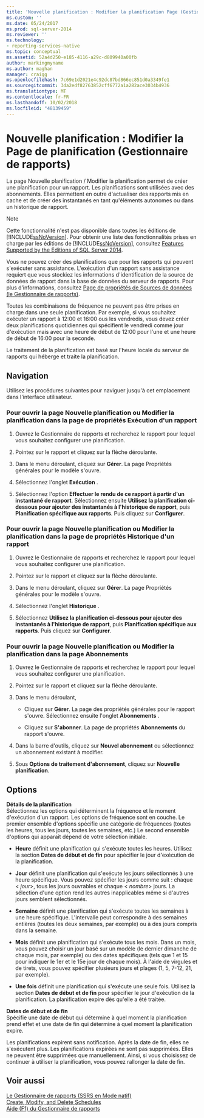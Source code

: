 ```yaml
---
title: 'Nouvelle planification : Modifier la planification Page (Gestionnaire de rapports) | Microsoft Docs'
ms.custom: ''
ms.date: 05/24/2017
ms.prod: sql-server-2014
ms.reviewer: ''
ms.technology:
- reporting-services-native
ms.topic: conceptual
ms.assetid: 52a4d250-e185-4116-a29c-d809940a00fb
author: markingmyname
ms.author: maghan
manager: craigg
ms.openlocfilehash: 7c69e1d2021e4c92dc87bd866ec851d0a3349fe1
ms.sourcegitcommit: 3da2edf82763852cff6772a1a282ace3034b4936
ms.translationtype: MT
ms.contentlocale: fr-FR
ms.lasthandoff: 10/02/2018
ms.locfileid: "48139459"
---
```

# <a name="new-schedule-edit-schedule-page-report-manager"></a>Nouvelle planification : Modifier la Page de planification (Gestionnaire de rapports)
  La page Nouvelle planification / Modifier la planification permet de créer une planification pour un rapport. Les planifications sont utilisées avec des abonnements. Elles permettent en outre d'actualiser des rapports mis en cache et de créer des instantanés en tant qu'éléments autonomes ou dans un historique de rapport.  
  
> [!NOTE]  
>  Cette fonctionnalité n'est pas disponible dans toutes les éditions de [!INCLUDE[ssNoVersion](../includes/ssnoversion-md.md)]. Pour obtenir une liste des fonctionnalités prises en charge par les éditions de [!INCLUDE[ssNoVersion](../includes/ssnoversion-md.md)], consultez [Features Supported by the Editions of SQL Server 2014](../../2014/getting-started/features-supported-by-the-editions-of-sql-server-2014.md).  
  
 Vous ne pouvez créer des planifications que pour les rapports qui peuvent s'exécuter sans assistance. L'exécution d'un rapport sans assistance requiert que vous stockiez les informations d'identification de la source de données de rapport dans la base de données du serveur de rapports. Pour plus d’informations, consultez [Page de propriétés de Sources de données &#40;le Gestionnaire de rapports&#41;](../../2014/reporting-services/data-sources-properties-page-report-manager.md).  
  
 Toutes les combinaisons de fréquence ne peuvent pas être prises en charge dans une seule planification. Par exemple, si vous souhaitez exécuter un rapport à 12:00 et 16:00 ous les vendredis, vous devez créer deux planifications quotidiennes qui spécifient le vendredi comme jour d'exécution mais avec une heure de début de 12:00 pour l'une et une heure de début de 16:00 pour la seconde.  
  
 Le traitement de la planification est basé sur l'heure locale du serveur de rapports qui héberge et traite la planification.  
  
## <a name="navigation"></a>Navigation  
 Utilisez les procédures suivantes pour naviguer jusqu'à cet emplacement dans l'interface utilisateur.  
  
### <a name="to-open-the-new-schedule-or-edit-schedule-page-from-the-execution-properties-page-of-a-report"></a>Pour ouvrir la page Nouvelle planification ou Modifier la planification dans la page de propriétés Exécution d'un rapport  
  
1.  Ouvrez le Gestionnaire de rapports et recherchez le rapport pour lequel vous souhaitez configurer une planification.  
  
2.  Pointez sur le rapport et cliquez sur la flèche déroulante.  
  
3.  Dans le menu déroulant, cliquez sur **Gérer**. La page Propriétés générales pour le modèle s'ouvre.  
  
4.  Sélectionnez l'onglet **Exécution** .  
  
5.  Sélectionnez l'option **Effectuer le rendu de ce rapport à partir d'un instantané de rapport**. Sélectionnez ensuite **Utilisez la planification ci-dessous pour ajouter des instantanés à l'historique de rapport**, puis **Planification spécifique aux rapports**. Puis cliquez sur **Configurer**.  
  
### <a name="to-open-the-new-schedule-or-edit-schedule-page-from-the-history-properties-page-of-a-report"></a>Pour ouvrir la page Nouvelle planification ou Modifier la planification dans la page de propriétés Historique d'un rapport  
  
1.  Ouvrez le Gestionnaire de rapports et recherchez le rapport pour lequel vous souhaitez configurer une planification.  
  
2.  Pointez sur le rapport et cliquez sur la flèche déroulante.  
  
3.  Dans le menu déroulant, cliquez sur **Gérer**. La page Propriétés générales pour le modèle s'ouvre.  
  
4.  Sélectionnez l'onglet **Historique** .  
  
5.  Sélectionnez **Utilisez la planification ci-dessous pour ajouter des instantanés à l'historique de rapport**, puis **Planification spécifique aux rapports**. Puis cliquez sur **Configurer**.  
  
### <a name="to-open-the-new-schedule-or-edit-schedule-page-from-the-subscriptions-page"></a>Pour ouvrir la page Nouvelle planification ou Modifier la planification dans la page Abonnements  
  
1.  Ouvrez le Gestionnaire de rapports et recherchez le rapport pour lequel vous souhaitez configurer une planification.  
  
2.  Pointez sur le rapport et cliquez sur la flèche déroulante.  
  
3.  Dans le menu déroulant,  
  
    -   Cliquez sur **Gérer**. La page des propriétés générales pour le rapport s'ouvre. Sélectionnez ensuite l'onglet **Abonnements** .  
  
    -   Cliquez sur **S'abonner**. La page de propriétés **Abonnements** du rapport s'ouvre.  
  
4.  Dans la barre d'outils, cliquez sur **Nouvel abonnement** ou sélectionnez un abonnement existant à modifier.  
  
5.  Sous **Options de traitement d'abonnement**, cliquez sur **Nouvelle planification**.  
  
## <a name="options"></a>Options  
 **Détails de la planification**  
 Sélectionnez les options qui déterminent la fréquence et le moment d'exécution d'un rapport. Les options de fréquence sont en couche. Le premier ensemble d'options spécifie une catégorie de fréquences (toutes les heures, tous les jours, toutes les semaines, etc.) Le second ensemble d'options qui apparaît dépend de votre sélection initiale.  
  
-   **Heure** définit une planification qui s'exécute toutes les heures. Utilisez la section **Dates de début et de fin** pour spécifier le jour d'exécution de la planification.  
  
-   **Jour** définit une planification qui s'exécute les jours sélectionnés à une heure spécifique. Vous pouvez spécifier les jours comme suit : chaque \< *jour*>, tous les jours ouvrables et chaque \< *nombre*> jours. La sélection d'une option rend les autres inapplicables même si d'autres jours semblent sélectionnés.  
  
-   **Semaine** définit une planification qui s'exécute toutes les semaines à une heure spécifique. L'intervalle peut correspondre à des semaines entières (toutes les deux semaines, par exemple) ou à des jours compris dans la semaine.  
  
-   **Mois** définit une planification qui s'exécute tous les mois. Dans un mois, vous pouvez choisir un jour basé sur un modèle (le dernier dimanche de chaque mois, par exemple) ou des dates spécifiques (tels que 1 et 15 pour indiquer le 1er et le 15e jour de chaque mois). À l'aide de virgules et de tirets, vous pouvez spécifier plusieurs jours et plages (1, 5, 7-12, 21, par exemple).  
  
-   **Une fois** définit une planification qui s'exécute une seule fois. Utilisez la section **Dates de début et de fin** pour spécifier le jour d'exécution de la planification. La planification expire dès qu'elle a été traitée.  
  
 **Dates de début et de fin**  
 Spécifie une date de début qui détermine à quel moment la planification prend effet et une date de fin qui détermine à quel moment la planification expire.  
  
 Les planifications expirent sans notification. Après la date de fin, elles ne s'exécutent plus. Les planifications expirées ne sont pas supprimées. Elles ne peuvent être supprimées que manuellement. Ainsi, si vous choisissez de continuer à utiliser la planification, vous pouvez rallonger la date de fin.  
  
## <a name="see-also"></a>Voir aussi  
 [Le Gestionnaire de rapports &#40;SSRS en Mode natif&#41;](../../2014/reporting-services/report-manager-ssrs-native-mode.md)   
 [Create, Modify, and Delete Schedules](subscriptions/create-modify-and-delete-schedules.md)   
 [Aide (F1) du Gestionnaire de rapports](../../2014/reporting-services/report-manager-f1-help.md)  
  
  
